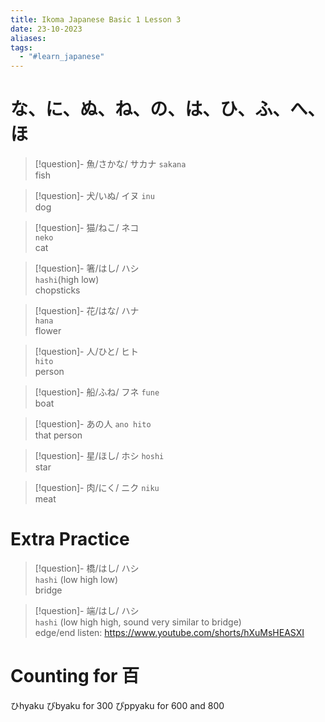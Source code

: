 ```yaml
---
title: Ikoma Japanese Basic 1 Lesson 3
date: 23-10-2023
aliases: 
tags:
  - "#learn_japanese"
---
```


# な、に、ぬ、ね、の、は、ひ、ふ、へ、ほ


> [!question]- 魚/さかな/ サカナ
> `sakana`\
> fish

> [!question]- 犬/いぬ/ イヌ 
> `inu` \
> dog

> [!question]- 猫/ねこ/ ネコ\
> `neko`\
> cat

> [!question]- 箸/はし/ ハシ\
>  `hashi`(high low)\
>  chopsticks

> [!question]- 花/はな/ ハナ\
>  `hana`\
>  flower

> [!question]- 人/ひと/ ヒト\
> `hito`\
> person

> [!question]- 船/ふね/ フネ 
> `fune`\
> boat

> [!question]- あの人
> `ano hito`\
> that person

> [!question]- 星/ほし/ ホシ
>  `hoshi`\
>  star

>[!question]- 肉/にく/ ニク 
>`niku`  
> meat

# Extra Practice


> [!question]- 橋/はし/ ハシ\
>  `hashi` (low high low)\
>  bridge

> [!question]- 端/はし/ ハシ\
>  `hashi` (low high high, sound very similar to bridge)\
>  edge/end
>  listen: https://www.youtube.com/shorts/hXuMsHEASXI  

# Counting for 百
ひhyaku
びbyaku for 300
ぴppyaku for 600 and 800




